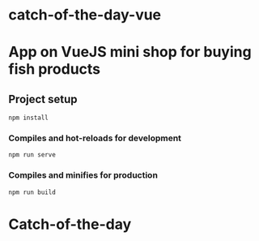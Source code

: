 # catch-of-the-day-vue

# App on VueJS mini shop for buying fish products


## Project setup
```
npm install
```

### Compiles and hot-reloads for development
```
npm run serve
```

### Compiles and minifies for production
```
npm run build
```
# Catch-of-the-day
